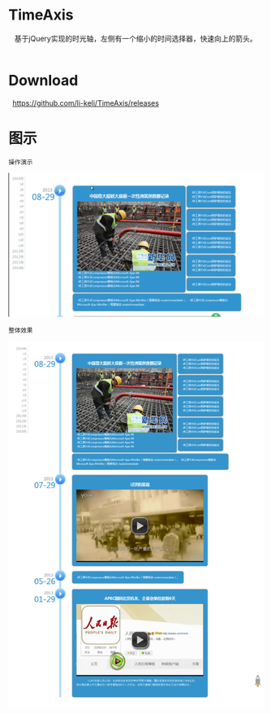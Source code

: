 # TimeAxis

    基于jQuery实现的时光轴，左侧有一个缩小的时间选择器，快速向上的箭头。
    
# Download
   https://github.com/li-keli/TimeAxis/releases
    
# 图示

    操作演示
![show](images/2.gif)

    整体效果
![show](images/2.png)
